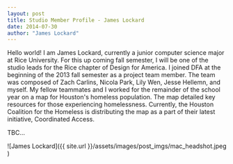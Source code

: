 ```yaml
---
layout: post
title: Studio Member Profile - James Lockard
date: 2014-07-30
author: "James Lockard"
---
```


Hello world! I am James Lockard, currently a junior computer science major at Rice University. For this up coming fall semester, I will be one of the studio leads for the Rice chapter of Design for America. I joined DFA at the beginning of the 2013 fall semester as a project team member. The team was composed of Zach Carlins, Nicola Park, Lily Wen, Jesse Hellemn, and myself. My fellow teammates and I worked for the remainder of the school year on a map for Houston's homeless population. The map detailed key resources for those experiencing homelessness. Currently, the Houston Coalition for the Homeless is distributing the map as a part of their latest initiative, Coordinated Access.

TBC…

![James Lockard]({{ site.url }}/assets/images/post_imgs/mac_headshot.jpeg )
